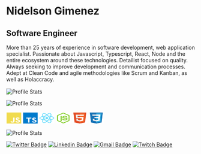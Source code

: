 # Nidelson Gimenez

## Software Engineer

More than 25 years of experience in software development, web application specialist. Passionate about Javascript, Typescript, React, Node and the entire ecosystem around these technologies. Detailist focused on quality. Always seeking to improve development and communication processes. Adept at Clean Code and agile methodologies like Scrum and Kanban, as well as Holaccracy.

<div style="margin: 16px 0">

![Profile Stats](https://github-profile-stats.vercel.app/api/?username=nidelson&show_icons=true&theme=dark&locale=en)

![Profile Stats](https://github-readme-stats.vercel.app/api/top-langs/?username=nidelson&layout=compact&theme=dark&locale=en)

</div>

<div style="display: inline_block; margin: 16px 0">
  <img align="center" alt="Nidelson-JS" height="30" width="40" src="https://raw.githubusercontent.com/devicons/devicon/master/icons/javascript/javascript-plain.svg">
  <img align="center" alt="Nidelson-TS" height="30" width="40" src="https://raw.githubusercontent.com/devicons/devicon/master/icons/typescript/typescript-plain.svg">
  <img align="center" alt="Nidelson-ReactJS" height="30" width="40" src="https://raw.githubusercontent.com/devicons/devicon/master/icons/react/react-original.svg">
  <img align="center" alt="Nidelson-NodeJS" height="30" width="40" src="https://raw.githubusercontent.com/devicons/devicon/master/icons/nodejs/nodejs-original.svg">
  <img align="center" alt="Nidelson-HTML" height="30" width="40" src="https://raw.githubusercontent.com/devicons/devicon/master/icons/html5/html5-original.svg">
  <img align="center" alt="Nidelson-CSS" height="30" width="40" src="https://raw.githubusercontent.com/devicons/devicon/master/icons/css3/css3-original.svg">
</div>

<div style="display: inline_block; margin: 16px 0">

![Profile Stats](https://github-profile-trophy.vercel.app/api/?username=nidelson&theme=dark&locale=en)

[![Twitter Badge](https://img.shields.io/badge/-@NidelsonGimenez-369?style=flat-square&labelColor=369&logo=twitter&logoColor=white&link=https://twitter.com/NidelsonGimenez)](https://twitter.com/NidelsonGimenez)
[![Linkedin Badge](https://img.shields.io/badge/-Nidelson%20Gimenez-369?style=flat-square&logo=Linkedin&logoColor=white&link=https://www.linkedin.com/in/nidelson)](https://linkedin.com/in/nidelson)
[![Gmail Badge](https://img.shields.io/badge/-nidelson@gmail.com-369?style=flat-square&logo=Gmail&logoColor=white&link=mailto:nidelson@gmail.com)](mailto:nidelson@gmail.com)
[![Twitch Badge](https://img.shields.io/badge/-@NidelsonGimenez-369?style=flat-square&labelColor=369&logo=twitch&logoColor=white&link=https://www.twitch.tv/NidelsonGimenez)](https://www.twitch.tv/NidelsonGimenez)

</div>
